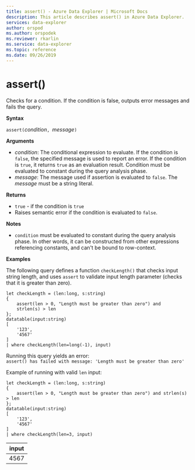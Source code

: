```yaml
---
title: assert() - Azure Data Explorer | Microsoft Docs
description: This article describes assert() in Azure Data Explorer.
services: data-explorer
author: orspod
ms.author: orspodek
ms.reviewer: rkarlin
ms.service: data-explorer
ms.topic: reference
ms.date: 09/26/2019
---
```

# assert()

Checks for a condition. If the condition is false, outputs error messages and fails the query.

**Syntax**

`assert(`*condition*`, `*message*`)`

**Arguments**

* *condition*: The conditional expression to evaluate. If the condition is `false`, the specified message is used to report an error. If the condition is `true`, it returns `true` as an evaluation result. Condition must be evaluated to constant during the query analysis phase.
* *message*: The message used if assertion is evaluated to `false`. The *message* must be a string literal.


**Returns**

* `true` - if the condition is `true`
* Raises semantic error if the condition is evaluated to `false`.

**Notes**

* `condition` must be evaluated to constant during the query analysis phase. In other words, it can be constructed from other expressions referencing constants, and can't be bound to row-context.

**Examples**

The following query defines a function `checkLength()` that checks input string length, and uses `assert` to validate input length parameter (checks that it is greater than zero).

```kusto
let checkLength = (len:long, s:string)
{
    assert(len > 0, "Length must be greater than zero") and 
    strlen(s) > len
};
datatable(input:string)
[
    '123',
    '4567'
]
| where checkLength(len=long(-1), input)
```

Running this query yields an error:  
`assert() has failed with message: 'Length must be greater than zero'`


Example of running with valid `len` input:

```kusto
let checkLength = (len:long, s:string)
{
    assert(len > 0, "Length must be greater than zero") and strlen(s) > len
};
datatable(input:string)
[
    '123',
    '4567'
]
| where checkLength(len=3, input)
```

|input|
|---|
|4567|
